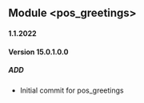 ## Module <pos_greetings>

#### 1.1.2022
#### Version 15.0.1.0.0
##### ADD
- Initial commit for pos_greetings